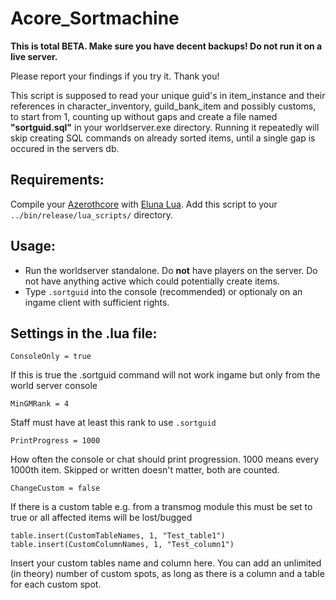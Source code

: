 # Acore_Sortmachine

**This is total BETA. Make sure you have decent backups! Do not run it on a live server.**

Please report your findings if you try it. Thank you!

This script is supposed to read your unique guid's in item_instance and their references in character_inventory, guild_bank_item and possibly customs, to start from 1, counting up without gaps and create a file named **"sortguid.sql"** in your worldserver.exe directory. Running it repeatedly will skip creating SQL commands on already sorted items, until a single gap is occured in the servers db.


## Requirements:

Compile your [Azerothcore](https://github.com/azerothcore/azerothcore-wotlk) with [Eluna Lua](https://www.azerothcore.org/catalogue-details.html?id=131435473).
Add this script to your `../bin/release/lua_scripts/` directory.


## Usage:

- Run the worldserver standalone. Do **not** have players on the server. Do not have anything active which could potentially create items.
- Type `.sortguid` into the console (recommended) or optionaly on an ingame client with sufficient rights.


## Settings in the .lua file:

`ConsoleOnly = true`

If this is true the .sortguid command will not work ingame but only from the world server console


`MinGMRank = 4`

Staff must have at least this rank to use `.sortguid`


`PrintProgress = 1000`

How often the console or chat should print progression. 1000 means every 1000th item. Skipped or written doesn't matter, both are counted.


`ChangeCustom = false`

If there is a custom table e.g. from a transmog module this must be set to true or all affected items will be lost/bugged


`table.insert(CustomTableNames, 1, "Test_table1")`
`table.insert(CustomColumnNames, 1, "Test_column1")`

Insert your custom tables name and column here. You can add an unlimited (in theory) number of custom spots, as long as there is a column and a table for each custom spot.

